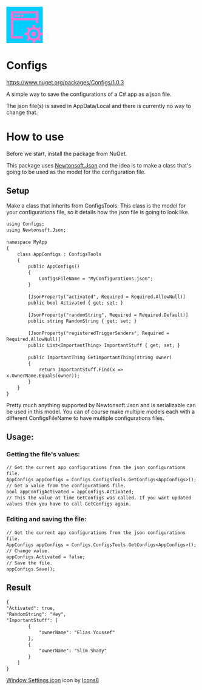 ![Configs icon](/Configs/Assets/icons8-window-settings-96.png)
# Configs

https://www.nuget.org/packages/Configs/1.0.3

A simple way to save the configurations of a C# app as a json file.

The json file(s) is saved in AppData/Local and there is currently no way to change that.
# How to use
Before we start, install the package from NuGet.

This package uses [Newtonsoft.Json](https://github.com/JamesNK/Newtonsoft.Json) and the idea is to make a class that's going to be used as the model for the configuration file.
## Setup
Make a class that inherits from ConfigsTools. This class is the model for your configurations file, so it details how the json file is going to look like.

	using Configs;
	using Newtonsoft.Json;

	namespace MyApp
	{
	    class AppConfigs : ConfigsTools
	    {
	        public AppConfigs()
	        {
	            ConfigsFileName = "MyConfigurations.json";
	        }

	        [JsonProperty("activated", Required = Required.AllowNull)]
	        public bool Activated { get; set; }

	        [JsonProperty("randomString", Required = Required.Default)]
	        public string RandomString { get; set; }

	        [JsonProperty("registeredTriggerSenders", Required = Required.AllowNull)]
	        public List<ImportantThing> ImportantStuff { get; set; }

	        public ImportantThing GetImportantThing(string owner)
	        {
	            return ImportantStuff.Find(x => x.OwnerName.Equals(owner));
	        }
	    }
	}
Pretty much anything supported by Newtonsoft.Json and is serializable can be used in this model. You can of course make multiple models each with a different ConfigsFileName to have multiple configurations files.

## Usage:
### Getting the file's values:    

    // Get the current app configurations from the json configurations file.
    AppConfigs appConfigs = Configs.ConfigsTools.GetConfigs<AppConfigs>();
    // Get a value from the configurations file.
    bool appConfigActivated = appConfigs.Activated;
    // This the value at time GetConfigs was called. If you want updated values then you have to call GetConfigs again.

### Editing and saving the file:

    // Get the current app configurations from the json configurations file.
    AppConfigs appConfigs = Configs.ConfigsTools.GetConfigs<AppConfigs>();
    // Change value.
    appConfigs.Activated = false;
    // Save the file.
    appConfigs.Save();

## Result

    {
	"Activated": true,
	"RandomString": "Hey",
	"ImportantStuff": [
			{
				"ownerName": "Elias Youssef"
			},
			{
				"ownerName": "Slim Shady"
			}
		]
	}

<a target="_blank" href="https://icons8.com/icons/set/window-settings">Window Settings icon</a> icon by <a target="_blank" href="https://icons8.com">Icons8</a>

